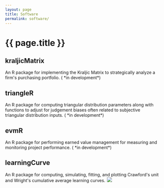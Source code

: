 ```yaml
---
layout: page
title: Software
permalink: software/
---
```



<h1 class="post-title">{{ page.title }} </h1>

<h2> kraljicMatrix <a href="https://github.com/bradleyboehmke/KraljicMatrix" style="color:#303030;"><i class="fa fa-github" style="font-size:.75em"></i></a></h2>
An R package for implementing the Kraljic Matrix to strategically analyze a firm's purchasing portfolio. (<i class="fa fa-spinner fa-pulse fa-3x fa-fw" style="font-size:.75em"></i> *in development*)

<br>

<h2> triangleR <a href="https://github.com/bradleyboehmke" style="color:#303030;"><i class="fa fa-github" style="font-size:.75em"></i></a></h2>
An R package for computing triangular distribution parameters along with functions to adjust for judgement biases often related to subjective triangular distribution inputs. (<i class="fa fa-spinner fa-pulse fa-3x fa-fw" style="font-size:.75em"></i> *in development*)

<br>

<h2> evmR <a href="https://github.com/bradleyboehmke/evmR" style="color:#303030;"><i class="fa fa-github" style="font-size:.75em"></i></a></h2>
An R package for performing earned value management for measuring and monitoring project performance. (<i class="fa fa-spinner fa-pulse fa-3x fa-fw" style="font-size:.75em"></i> *in development*)

<br>


<h2> learningCurve 
  <a href="https://github.com/bradleyboehmke/learningCurve" style="color:#303030;">
    <i class="fa fa-github" style="font-size:.75em"></i>
  </a>
</h2>

<p>
An R package for computing, simulating, fitting, and plotting Crawford's unit and Wright's cumulative average learning curves. 
  <a href="https://cran.rstudio.com/web/packages/learningCurve/index.html">
    <img src="http://www.r-pkg.org/badges/version/learningCurve" style="border: 0; display:inline; margin: 0 2px; box-shadow: none">
  </a>
</p>
